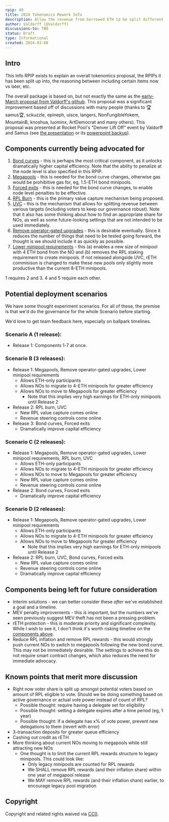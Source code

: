 ```yaml
---
rpip: 49
title: 2024 Tokenomics Rework Info
description: Allow the revenue from borrowed ETH to be split different ways
author: Valdorff (@Valdorff)
discussions-to: TBD
status: Draft
type: Informational
created: 2024-03-08
---
```


## Intro
This Info RPIP exists to explain an overall tokenomics proposal, the RPIPs it has been split up into, the reasoning between including certain items now vs later, etc.

The overall package is based on, but not exactly the same as the [early-March proposal from Valdorff's github](../assets/rpip-49/readme.md). This proposal was a significant improvement based off of discussions with many people (thanks to 🏆samus🏆, sckuzzle, epineph, uisce, langers, NonFungibleYokem, MountainB, knoshua, luominx, ArtDemocrat and many others). This proposal was presented at Rocket Pool's "Denver Lift Off" event by Valdorff and Samus (see [the presentation](https://docs.google.com/presentation/d/12WRXuZktEtViwBWxFwm8OHpwpgoOpAF01859o0jGkiw) or its [powerpoint backup](../assets/rpip-49/On%20The%20Horizon%20(backup%20version).pptx)).

## Components currently being advocated for
1. [Bond curves](RPIP-42.md) - this is perhaps the most critical component, as it unlocks dramatically higher capital efficiency. Note that the ability to penalize at the node level is also specified in this RPIP.
2. [Megapools](RPIP-43.md) - this is needed for the bond curve changes, otherwise gas would be prohibitive gas for, eg, 1.5-ETH bond minipools.
3. [Forced exits](RPIP-44.md) - this is needed for the bond curve changes, to enable node level penalties to be effective.
4. [RPL Burn](RPIP-45.md) - this is the primary value capture mechanism being proposed.
5. [UVC](RPIP-46.md) - this is the mechanism that allows for splitting revenue between various targets (including voters to keep our governance robust). Note that it also has some thinking about how to find an appropriate share for NOs, as well as some future-looking settings that are not intended to be used immediately.
6. [Remove operator-gated upgrades](RPIP-47.md) - this is desirable eventually. Since it reduces the number of things that need to be tested going forward, the thought is we should include it as quickly as possible.
7. [Lower minipool requirements](RPIP-48.md) - this (a) enables a new size of minipool with 4 ETH bond from the NO and (b) removes the RPL staking requirement to create minipools. If not released alongside UVC, rETH commisison is changed to make these new pools only slightly more productive than the current 8-ETH minipools.

1 requires 2 and 3.
4 and 5 require each other.

## Potential deployment scenarios
We have some thought experiment scenarios. For all of these, the premise is that we'd do the governance for the whole Scenario before starting.

We'd love to get team feedback here, especially on ballpark timelines.

### Scenario A (1 release):
- Release 1: Components 1-7 at once.

### Scenario B (3 releases):
- Release 1: Megapools, Remove operator-gated upgrades, Lower minipool requirements
  - Allows ETH-only participants
  - Allows NOs to migrate to 4-ETH minipools for greater efficiency
  - Allows NOs to move to Megapools for greater efficiency
    - Note that this implies very high earnings for ETH-only minipools until Release 2
- Release 2: RPL burn, UVC
  - New RPL value capture comes online
  - Revenue steering controls come online
- Release 3: Bond curves, Forced exits
  - Dramatically improve capital efficiency 

### Scenario C (2 releases):
- Release 1: Megapools, Remove operator-gated upgrades, Lower minipool requirements, RPL burn, UVC
  - Allows ETH-only participants
  - Allows NOs to migrate to 4-ETH minipools for greater efficiency
  - Allows NOs to move to Megapools for greater efficiency
  - New RPL value capture comes online
  - Revenue steering controls come online
- Release 2: Bond curves, Forced exits
  - Dramatically improve capital efficiency 

### Scenario D (2 releases):
- Release 1: Megapools, Remove operator-gated upgrades, Lower minipool requirements
  - Allows ETH-only participants
  - Allows NOs to migrate to 4-ETH minipools for greater efficiency
  - Allows NOs to move to Megapools for greater efficiency
    - Note that this implies very high earnings for ETH-only minipools until Release 2
- Release 2: RPL burn, UVC, Bond curves, Forced exits
  - New RPL value capture comes online
  - Revenue steering controls come online
  - Dramatically improve capital efficiency 


## Components being left for future consideration
- Interim solutions - we can better consider these _after_ we've established a goal and a timeline.
- MEV penalty improvements - this _is_ important, but the numbers we've seen previously suggest MEV theft has not been a pressing problem.
- rETH protection - this is moderate priority and significant complexity. While I wish to see it, I don't think it's worth risking timeline on the [components above](#components-currently-being-advocated-for).
- Reduce RPL inflation and remove RPL rewards - this would strongly push current NOs to switch to megapools following the new bond curve. This may not be immediately desirable. The settings to achieve this do not require smart contract changes, which also reduces the need for immediate advocacy.

## Known points that merit more discussion
- Right now voter share is split up amongst potential voters based on amount of RPL eligible to vote. Should we be doing something based on active governance or actual vote power instead of count of RPL?
  - Possible thought: require having a delegate set for eligibility
  - Possible thought: setting a delegate expires after a time period (eg, 1 year)
  - Possible thought: if a delegate has x% of vote power, prevent new delegations to them (revert with error)
- 3-transaction deposits for greater queue efficiency
- Cashing out credit as rETH
- More thinking about current NOs moving to megapools while still attracting new NOs
  - One thought is to limit the current RPL rewards structure to legacy minipools. This could look like:
    - Only legacy minipools are counted for RPL rewards
    - We SHALL remove RPL rewards (and their inflation share) within one year of megapool release
    - We MAY remove RPL rewards (and their inflation share) earlier, to encourage legacy pool migration


## Copyright
Copyright and related rights waived via [CC0](https://creativecommons.org/publicdomain/zero/1.0/).
